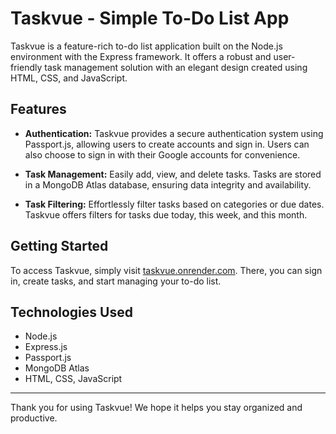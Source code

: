 # Taskvue - Simple To-Do List App

Taskvue is a feature-rich to-do list application built on the Node.js environment with the Express framework. It offers a robust and user-friendly task management solution with an elegant design created using HTML, CSS, and JavaScript.

## Features

- **Authentication:** Taskvue provides a secure authentication system using Passport.js, allowing users to create accounts and sign in. Users can also choose to sign in with their Google accounts for convenience.

- **Task Management:** Easily add, view, and delete tasks. Tasks are stored in a MongoDB Atlas database, ensuring data integrity and availability.

- **Task Filtering:** Effortlessly filter tasks based on categories or due dates. Taskvue offers filters for tasks due today, this week, and this month.

## Getting Started

To access Taskvue, simply visit [taskvue.onrender.com](https://taskvue.onrender.com/). There, you can sign in, create tasks, and start managing your to-do list.

## Technologies Used

- Node.js
- Express.js
- Passport.js
- MongoDB Atlas
- HTML, CSS, JavaScript

---

Thank you for using Taskvue! We hope it helps you stay organized and productive.
